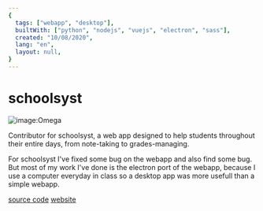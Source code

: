 ```yaml
---
{
  tags: ["webapp", "desktop"],
  builtWith: ["python", "nodejs", "vuejs", "electron", "sass"],
  created: "10/08/2020",
  lang: "en",
  layout: null,
}
---
```


# schoolsyst

![image:Omega](https://i.imgur.com/4wjfHa3.png)

Contributor for schoolsyst, a web app designed to help students throughout their entire days, from note-taking to grades-managing.

For schoolsyst I've fixed some bug on the webapp and also find some bug. But most of my work I've done is the electron port of the webapp, because I use a computer everyday in class so a desktop app was more usefull than a simple webapp.

[source code](https://github.com/schoolsyst)
[website](https://schoolsyst.com/)
